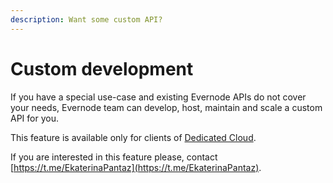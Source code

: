 ```yaml
---
description: Want some custom API?
---
```


# Custom development

If you have a special use-case and existing Evernode APIs do not cover your needs, Evernode team can develop, host, maintain and scale a custom API for you.&#x20;

This feature is available only for clients of [Dedicated Cloud](../dedicated-cloud-deployment/).

If you are interested in this feature please, contact [https://t.me/EkaterinaPantaz](https://t.me/EkaterinaPantaz).
